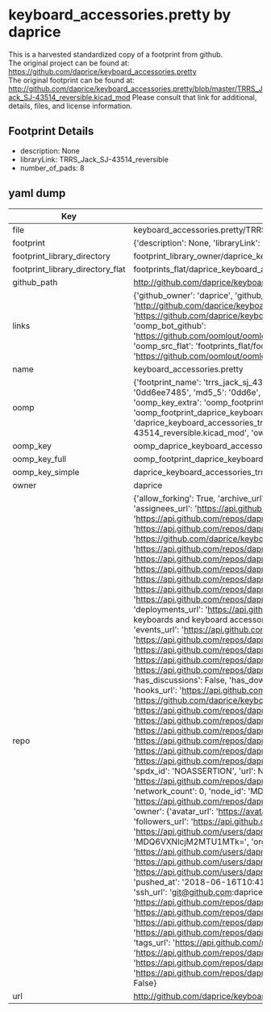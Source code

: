 # keyboard_accessories.pretty by daprice  
This is a harvested standardized copy of a footprint from github.  
The original project can be found at:  
https://github.com/daprice/keyboard_accessories.pretty  
The original footprint can be found at:
http://github.com/daprice/keyboard_accessories.pretty/blob/master/TRRS_Jack_SJ-43514_reversible.kicad_mod
Please consult that link for additional, details, files, and license information.  
## Footprint Details
* description: None  
* libraryLink: TRRS_Jack_SJ-43514_reversible  
* number_of_pads: 8  
## yaml dump  
| Key | Value |  
| --- | --- |  
| file | keyboard_accessories.pretty/TRRS_Jack_SJ-43514_reversible.kicad_mod |  
| footprint | {'description': None, 'libraryLink': 'TRRS_Jack_SJ-43514_reversible', 'number_of_pads': 8} |  
| footprint_library_directory | footprint_library_owner/daprice_keyboard_accessories.pretty |  
| footprint_library_directory_flat | footprints_flat/daprice_keyboard_accessories_trrs_jack_sj_43514_reversible/working |  
| github_path | http://github.com/daprice/keyboard_accessories.pretty/blob/master/TRRS_Jack_SJ-43514_reversible.kicad_mod |  
| links | {'github_owner': 'daprice', 'github_repo_name': 'keyboard_accessories.pretty', 'github_src': 'http://github.com/daprice/keyboard_accessories.pretty/blob/master/TRRS_Jack_SJ-43514_reversible.kicad_mod', 'github_src_repo': 'https://github.com/daprice/keyboard_accessories.pretty', 'oomp_bot': 'footprints/daprice_keyboard_accessories_trrs_jack_sj_43514_reversible/working', 'oomp_bot_github': 'https://github.com/oomlout/oomlout_oomp_footprint_bot/tree/main/footprints/daprice_keyboard_accessories_trrs_jack_sj_43514_reversible/working', 'oomp_src_flat': 'footprints_flat/footprints_flat/daprice_keyboard_accessories_trrs_jack_sj_43514_reversible/working', 'oomp_src_flat_github': 'https://github.com/oomlout/oomlout_oomp_footprint_src/tree/main/footprints_flat/daprice_keyboard_accessories_trrs_jack_sj_43514_reversible/working'} |  
| name | keyboard_accessories.pretty |  
| oomp | {'footprint_name': 'trrs_jack_sj_43514_reversible', 'library_name': 'keyboard_accessories', 'md5': '0dd6ee7485a3c845da32d6146dc84f96', 'md5_10': '0dd6ee7485', 'md5_5': '0dd6e', 'md5_6': '0dd6ee', 'oomp_key': 'oomp_daprice_keyboard_accessories_trrs_jack_sj_43514_reversible', 'oomp_key_extra': 'oomp_footprint_daprice_keyboard_accessories_trrs_jack_sj_43514_reversible', 'oomp_key_full': 'oomp_footprint_daprice_keyboard_accessories_trrs_jack_sj_43514_reversible_0dd6ee', 'oomp_key_simple': 'daprice_keyboard_accessories_trrs_jack_sj_43514_reversible', 'original_filename': 'keyboard_accessories.pretty/TRRS_Jack_SJ-43514_reversible.kicad_mod', 'owner_name': 'daprice'} |  
| oomp_key | oomp_daprice_keyboard_accessories_trrs_jack_sj_43514_reversible |  
| oomp_key_full | oomp_footprint_daprice_keyboard_accessories_trrs_jack_sj_43514_reversible |  
| oomp_key_simple | daprice_keyboard_accessories_trrs_jack_sj_43514_reversible |  
| owner | daprice |  
| repo | {'allow_forking': True, 'archive_url': 'https://api.github.com/repos/daprice/keyboard_accessories.pretty/{archive_format}{/ref}', 'archived': False, 'assignees_url': 'https://api.github.com/repos/daprice/keyboard_accessories.pretty/assignees{/user}', 'blobs_url': 'https://api.github.com/repos/daprice/keyboard_accessories.pretty/git/blobs{/sha}', 'branches_url': 'https://api.github.com/repos/daprice/keyboard_accessories.pretty/branches{/branch}', 'clone_url': 'https://github.com/daprice/keyboard_accessories.pretty.git', 'collaborators_url': 'https://api.github.com/repos/daprice/keyboard_accessories.pretty/collaborators{/collaborator}', 'comments_url': 'https://api.github.com/repos/daprice/keyboard_accessories.pretty/comments{/number}', 'commits_url': 'https://api.github.com/repos/daprice/keyboard_accessories.pretty/commits{/sha}', 'compare_url': 'https://api.github.com/repos/daprice/keyboard_accessories.pretty/compare/{base}...{head}', 'contents_url': 'https://api.github.com/repos/daprice/keyboard_accessories.pretty/contents/{+path}', 'contributors_url': 'https://api.github.com/repos/daprice/keyboard_accessories.pretty/contributors', 'created_at': '2018-04-09T04:49:31Z', 'default_branch': 'master', 'deployments_url': 'https://api.github.com/repos/daprice/keyboard_accessories.pretty/deployments', 'description': 'A KiCad library for those making keyboards and keyboard accessories', 'disabled': False, 'downloads_url': 'https://api.github.com/repos/daprice/keyboard_accessories.pretty/downloads', 'events_url': 'https://api.github.com/repos/daprice/keyboard_accessories.pretty/events', 'fork': False, 'forks': 0, 'forks_count': 0, 'forks_url': 'https://api.github.com/repos/daprice/keyboard_accessories.pretty/forks', 'full_name': 'daprice/keyboard_accessories.pretty', 'git_commits_url': 'https://api.github.com/repos/daprice/keyboard_accessories.pretty/git/commits{/sha}', 'git_refs_url': 'https://api.github.com/repos/daprice/keyboard_accessories.pretty/git/refs{/sha}', 'git_tags_url': 'https://api.github.com/repos/daprice/keyboard_accessories.pretty/git/tags{/sha}', 'git_url': 'git://github.com/daprice/keyboard_accessories.pretty.git', 'has_discussions': False, 'has_downloads': True, 'has_issues': True, 'has_pages': False, 'has_projects': True, 'has_wiki': True, 'homepage': None, 'hooks_url': 'https://api.github.com/repos/daprice/keyboard_accessories.pretty/hooks', 'html_url': 'https://github.com/daprice/keyboard_accessories.pretty', 'id': 128716013, 'is_template': False, 'issue_comment_url': 'https://api.github.com/repos/daprice/keyboard_accessories.pretty/issues/comments{/number}', 'issue_events_url': 'https://api.github.com/repos/daprice/keyboard_accessories.pretty/issues/events{/number}', 'issues_url': 'https://api.github.com/repos/daprice/keyboard_accessories.pretty/issues{/number}', 'keys_url': 'https://api.github.com/repos/daprice/keyboard_accessories.pretty/keys{/key_id}', 'labels_url': 'https://api.github.com/repos/daprice/keyboard_accessories.pretty/labels{/name}', 'language': None, 'languages_url': 'https://api.github.com/repos/daprice/keyboard_accessories.pretty/languages', 'license': {'key': 'other', 'name': 'Other', 'node_id': 'MDc6TGljZW5zZTA=', 'spdx_id': 'NOASSERTION', 'url': None}, 'merges_url': 'https://api.github.com/repos/daprice/keyboard_accessories.pretty/merges', 'milestones_url': 'https://api.github.com/repos/daprice/keyboard_accessories.pretty/milestones{/number}', 'mirror_url': None, 'name': 'keyboard_accessories.pretty', 'network_count': 0, 'node_id': 'MDEwOlJlcG9zaXRvcnkxMjg3MTYwMTM=', 'notifications_url': 'https://api.github.com/repos/daprice/keyboard_accessories.pretty/notifications{?since,all,participating}', 'open_issues': 0, 'open_issues_count': 0, 'owner': {'avatar_url': 'https://avatars.githubusercontent.com/u/3615519?v=4', 'events_url': 'https://api.github.com/users/daprice/events{/privacy}', 'followers_url': 'https://api.github.com/users/daprice/followers', 'following_url': 'https://api.github.com/users/daprice/following{/other_user}', 'gists_url': 'https://api.github.com/users/daprice/gists{/gist_id}', 'gravatar_id': '', 'html_url': 'https://github.com/daprice', 'id': 3615519, 'login': 'daprice', 'node_id': 'MDQ6VXNlcjM2MTU1MTk=', 'organizations_url': 'https://api.github.com/users/daprice/orgs', 'received_events_url': 'https://api.github.com/users/daprice/received_events', 'repos_url': 'https://api.github.com/users/daprice/repos', 'site_admin': False, 'starred_url': 'https://api.github.com/users/daprice/starred{/owner}{/repo}', 'subscriptions_url': 'https://api.github.com/users/daprice/subscriptions', 'type': 'User', 'url': 'https://api.github.com/users/daprice'}, 'private': False, 'pulls_url': 'https://api.github.com/repos/daprice/keyboard_accessories.pretty/pulls{/number}', 'pushed_at': '2018-06-16T10:41:12Z', 'releases_url': 'https://api.github.com/repos/daprice/keyboard_accessories.pretty/releases{/id}', 'size': 6, 'ssh_url': 'git@github.com:daprice/keyboard_accessories.pretty.git', 'stargazers_count': 3, 'stargazers_url': 'https://api.github.com/repos/daprice/keyboard_accessories.pretty/stargazers', 'statuses_url': 'https://api.github.com/repos/daprice/keyboard_accessories.pretty/statuses/{sha}', 'subscribers_count': 2, 'subscribers_url': 'https://api.github.com/repos/daprice/keyboard_accessories.pretty/subscribers', 'subscription_url': 'https://api.github.com/repos/daprice/keyboard_accessories.pretty/subscription', 'svn_url': 'https://github.com/daprice/keyboard_accessories.pretty', 'tags_url': 'https://api.github.com/repos/daprice/keyboard_accessories.pretty/tags', 'teams_url': 'https://api.github.com/repos/daprice/keyboard_accessories.pretty/teams', 'temp_clone_token': None, 'topics': [], 'trees_url': 'https://api.github.com/repos/daprice/keyboard_accessories.pretty/git/trees{/sha}', 'updated_at': '2022-04-06T16:42:04Z', 'url': 'https://api.github.com/repos/daprice/keyboard_accessories.pretty', 'visibility': 'public', 'watchers': 3, 'watchers_count': 3, 'web_commit_signoff_required': False} |  
| url | http://github.com/daprice/keyboard_accessories.pretty |  

